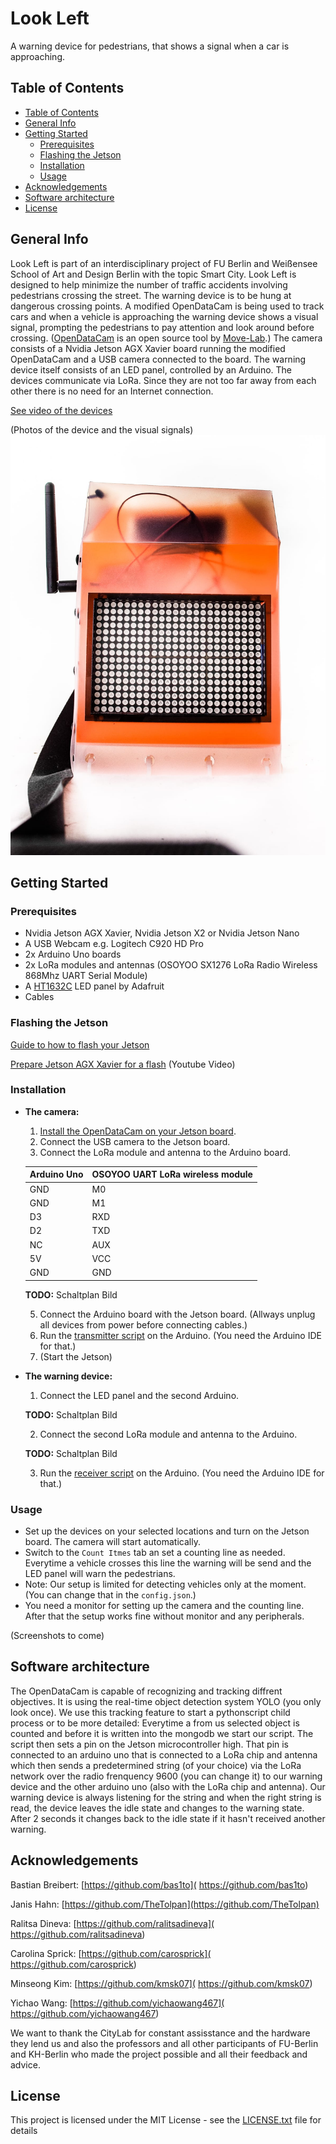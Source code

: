 # Look Left

A warning device for pedestrians, that shows a signal when a car is approaching.

## Table of Contents

* [Table of Contents](#table-of-contents)
* [General Info](#general-info)
* [Getting Started](#getting-started)
    * [Prerequisites](#prerequisites)
    * [Flashing the Jetson](#flashing-the-jetson)
    * [Installation](#installation)
    * [Usage](#usage)
* [Acknowledgements](#acknowledgements)
* [Software architecture](#software-architecture)
* [License](#license)

## General Info

Look Left is part of an interdisciplinary project of FU Berlin and Weißensee School of Art and Design Berlin with the topic Smart City. Look Left is designed to help minimize the number of traffic accidents involving pedestrians crossing the street. The warning device is to be hung at dangerous crossing points. A modified OpenDataCam is being used to track cars and when a vehicle is approaching the warning device shows a visual signal, prompting the pedestrians to pay attention and look around before crossing. ([OpenDataCam]( https://github.com/opendatacam/opendatacam) is an open source tool by [Move-Lab](https://www.move-lab.com/).)
The camera consists of a Nvidia Jetson AGX Xavier board running the modified OpenDataCam and a USB camera connected to the board.
The warning device itself consists of an LED panel, controlled by an Arduino.
The devices communicate via LoRa. Since they are not too far away from each other there is no need for an Internet connection.

[See video of the devices](https://vimeo.com/391959944)

(Photos of the device and the visual signals)
![Our Device](https://github.com/bas1to/lookleft/blob/master/Documentation/Picture%20of%20our%20Device.jpeg)

## Getting Started

### Prerequisites
+ Nvidia Jetson AGX Xavier, Nvidia Jetson X2 or Nvidia Jetson Nano
+ A USB Webcam e.g. Logitech C920 HD Pro
+ 2x Arduino Uno boards
+ 2x LoRa modules and antennas (OSOYOO SX1276 LoRa Radio Wireless 868Mhz UART Serial Module)
+ A [HT1632C](https://learn.adafruit.com/16x24-led-matrix/introduction) LED panel by Adafruit
+ Cables

### Flashing the Jetson
[Guide to how to flash your Jetson](https://github.com/opendatacam/opendatacam/blob/master/documentation/jetson/FLASH_JETSON.md) 

[Prepare Jetson AGX Xavier for a flash](https://www.youtube.com/watch?v=-nX8eD7FusQ) (Youtube Video)

### Installation
- **The camera:**
  1. [Install the OpenDataCam on your Jetson board](https://github.com/bas1to/lookleft/blob/master/Documentation/Installation_Guide_OpenDataCam.md).
  2. Connect the USB camera to the Jetson board.
  3. Connect the LoRa module and antenna to the Arduino board.

  | Arduino Uno | OSOYOO UART LoRa wireless module |
  | ----------- | -------------------------------- |
  | GND | M0 |
  | GND | M1 |
  | D3 | RXD |
  | D2 | TXD |
  | NC | AUX |
  | 5V | VCC |
  | GND | GND |
  
  **TODO:** Schaltplan Bild
  
  5. Connect the Arduino board with the Jetson board. (Allways unplug all devices from power before connecting cables.)
  6. Run the [transmitter script](https://github.com/bas1to/lookleft/blob/master/transmitter.ino) on the Arduino. (You need the Arduino IDE for that.)
  7. (Start the Jetson)
  
- **The warning device:**
  1. Connect the LED panel and the second Arduino.
  
  **TODO:** Schaltplan Bild
  
  2. Connect the second LoRa module and antenna to the Arduino.
  
  **TODO:** Schaltplan Bild
  
  3. Run the [receiver script]( https://github.com/bas1to/lookleft/blob/master/receiver_panel_improved.ino) on the Arduino. (You need the Arduino IDE for that.)


### Usage
- Set up the devices on your selected locations and turn on the Jetson board. The camera will start automatically.
- Switch to the `Count Itmes` tab an set a counting line as needed. Everytime a vehicle crosses this line the warning will be send and the LED panel will warn the pedestrians.
- Note: Our setup is limited for detecting vehicles only at the moment. (You can change that in the `config.json`.)
- You need a monitor for setting up the camera and the counting line. After that the setup works fine without monitor and any peripherals.

(Screenshots to come)

## Software architecture

The OpenDataCam is capable of recognizing and tracking diffrent objectives. It is using the real-time object detection system YOLO (you only look once). We use this tracking feature to start a pythonscript child process or to be more detailed: Everytime a from us selected object is counted and before it is written into the mongodb we start our script. The script then sets a pin on the Jetson microcontroller high. That pin is connected to an arduino uno that is connected to a LoRa chip and antenna which then sends a predetermined string (of your choice) via the LoRa network over the radio frenquency 9600 (you can change it) to our warning device and the other arduino uno (also with the LoRa chip and antenna). Our warning device is always listening for the string and when the right string is read, the device leaves the idle state and changes to the warning state. After 2 seconds it changes back to the idle state if it hasn't received another warning.

## Acknowledgements
Bastian Breibert: [https://github.com/bas1to]( https://github.com/bas1to)

Janis Hahn: [https://github.com/TheTolpan](https://github.com/TheTolpan)

Ralitsa Dineva: [https://github.com/ralitsadineva]( https://github.com/ralitsadineva)

Carolina Sprick: [https://github.com/carosprick]( https://github.com/carosprick)

Minseong Kim: [https://github.com/kmsk07]( https://github.com/kmsk07)

Yichao Wang: [https://github.com/yichaowang467]( https://github.com/yichaowang467)

We want to thank the CityLab for constant assisstance and the hardware they lend us and also the professors and all other participants of FU-Berlin and KH-Berlin who made the project possible and all their feedback and advice. 

## License
This project is licensed under the MIT License - see the [LICENSE.txt]( https://github.com/bas1to/lookleft/blob/master/LICENSE.txt) file for details
